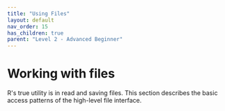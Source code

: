 ```yaml
---
title: "Using Files"
layout: default
nav_order: 15 
has_children: true
parent: "Level 2 - Advanced Beginner"
---
```


# Working with files

R's true utility is in read and saving files. This section describes the basic access patterns of the high-level file interface. 

